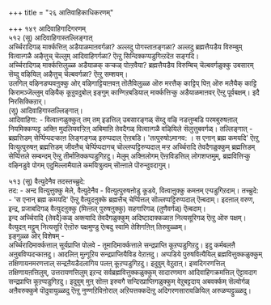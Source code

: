 +++
title = "२६ आतिवाहिकाधिकरणम्"

+++
१४९ आदिवाहिगादिगरणम्  
५१२ (सू) आदिवाहिगास्तल्लिङ्गात्  
अर्च्चिरादिगळ् मार्क्कत्तिऩ् अडैयाळमाऩवर्गळा? अल्लदु पोगस्ताऩङ्गळा? अल्लदु ब्रह्मत्तैयडैय विरुम्बुम् वित्वाऩ्गळै अऴैत्तुच् चॆल्लुम् आदिवाहिगर्गळा? ऎऩ्ऱु सिन्दिक्कप्पडुगिऩ्ऱदॆऩ सङ्गदि।  
अर्च्चिरादिगळ् मार्क्कत्तिलुळ्ळ अडैयाळक् कऱ्कळ् पोऩ्ऱवैया? ब्रह्मत्तैयडैय विरुम्बिच् चॆल्बवर्गळुक्कु उबसारम् सॆय्दु वऴियिल् अऴैत्तुच् चॆल्बवर्गळा? ऎऩ्ऱु सम्शयम्।   
उलगिल् वऴिनडप्पवऩुक्कु ओर् वऴिगाट्टियाऩवऩ् तॊलैविलुळ्ळ ऒरु मरत्तैक् काट्टिप् पिऩ् ऒरु मलैयैक् काट्टि किरामञ्जॆल्लुम् वऴियैक् कूऱुवदुबोल् इङ्गुम् काण्गिऱबडियाल् मार्क्कत्तिऱ्कु अडैयाळमाऩवर् ऎऩ्ऱु पूर्वबक्षम्। इदै निरसिक्किऱार्।  
(सू) आदिवाहिगास्तल्लिङ्गात्।  
आदिवाहिगा: - वित्वाऩ्गळुक्कुत् तम् तम् इडत्तिल् उबसारङ्गळ् सॆय्दु वऴि नडत्तुम्बडि परमबुरुषऩाल् नियमिक्कप्पट्ट अक्ऩि मुदलियवऱ्ऱिऩ् अबिमाऩि तेवदैगळ् वित्वाऩ्गळै वऴियिले सॆलुत्तुबवर्गळ्। तल्लिङ्गात् - ब्रह्मत्तिडम् सेर्प्पिप्पदऱ्काऩ लिङ्गङ्गळ् इरुप्पदाल् ऎऩ्ऱबडि। 'तत्पुरुषोऽमानव: । स एनान् ब्रह्म कमयदि' ऎऩ्ऱु वित्युत्पुरुषऩ् ब्रह्मत्तिडम् जीवऩैच् चेर्प्पिप्पदागच् चॊल्लप्पट्टिरुप्पदाल् मऱ्ऱ अर्च्चिरादि तेवदैगळुक्कुम् ब्रह्मत्तिडम् सेर्प्पित्तले सम्बन्दम् ऎऩ्ऱु तीर्माऩिक्कप्पडुगिऱदु। मेलुम् अक्ऩिलोगम् ऎऩ्ऱविडत्तिल् लोगशप्तमुम्, ब्रह्मवित्तिऱ्कु वऴिनडुवे पोगम् एदुमिल्लामैयाले कमयित्रुत्वम् सॊऩ्ऩाले पॊरुन्दुवदागुम्।

५१३ (सू) वैत्युदेनैव तदस्तच्च्रुदे:  
तद: - अन्द वित्युत्तुक्कु मेले, वैत्युदेनैव - वित्युत्पुरुषऩोडु कूडवे, वित्वाऩुक्कु कमऩम् एऱ्पडुगिऱदाम्। तच्च्रुदे: - 'स एनान् ब्रह्म कमयदि' ऎऩ्ऱु वैत्युदऩुक्के ब्रह्मत्तैच् चेर्प्पित्तल् सॊल्लप्पट्टिरुप्पदाल् ऎऩ्बदाम्। इदऩाल् वरुण, इन्द्र, प्रजाबदिगळ् वैत्युदऩुक्कु (मिऩ्ऩल् पुरुषऩुक्कु) सहगारिगळ् (तुणैवर्गळ्) ऎऩ्बदाम्।  
इन्द अर्च्चिरादि {तेवदै}कळ् अक्ऩ्यादि तेवदैगळुक्कुम् अदिष्टादाक्कळाऩ नित्यसूरिगळ् ऎऩ्ऱु ऒरु पक्षम्। वैत्युदऩ् मट्टुम् नित्यसूरि ऎऩ्ऱॊरु पक्षमुण्डु ऎऩ्बदु स्वामि तेशिगऩिऩ् तिरुवुळ्ळम्।   
इङ्गुळ्ळ ओर् विशेषम् -   
अर्च्चिरादिमार्क्कत्ताल् सूर्यप्राप्ति पोलवे - तूमादिमार्क्कत्ताले सन्द्रप्राप्ति कूऱप्पडुगिऱदु। इदु कर्मबलऩै अऩुबविप्पदऱ्काऩदु। आदलिऩ् मुऩ्गूऱिय सन्द्रप्राप्तियैविड वेऱाऩदु। अप्पडिये पुरुषवित्यैयिल् ब्रह्मवित्तुक्कळुक्कुम् तक्षिणायनमरणत्ताल् सन्द्रऩैयडैदलागिय पलऩ् कूऱप्पडुगिऱदु। इदुवुम् वेऱुदाऩ्। इव्वदिगरणत्तिल् तक्षिणायऩत्तिलुम्, उत्तरायणत्तिलुम् इऱन्द सर्वब्रह्मवित्तुक्कळुक्कुम् सादारणमाग आदिवाहिगक्रमत्तिल् ऎट्टावदाग सन्द्रप्राप्ति कूऱप्पडुगिऱदु। इदुवुम् मुऩ् सॊऩ्ऩ इरुवगै सन्दिरप्राप्तिगळुक्कुम् वेऱुबट्टदाय् अबवर्क्कम् सॆल्वोर्गळ् अऩैवरुक्कुमे पॊदुवायुळ्ळदु ऎऩ्ऱु नुण्णऱिविऩोराल् अऱियत्तक्कदॆऩ्ऱु अदिगरणसारावळियिल् अरुळप्पट्टुळ्ळदु।

